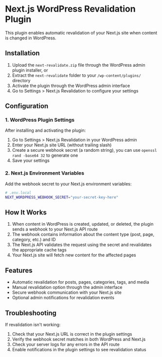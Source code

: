 # Next.js WordPress Revalidation Plugin

This plugin enables automatic revalidation of your Next.js site when content is changed in WordPress.

## Installation

1. Upload the `next-revalidate.zip` file through the WordPress admin plugin installer, or
2. Extract the `next-revalidate` folder to your `/wp-content/plugins/` directory
3. Activate the plugin through the WordPress admin interface
4. Go to Settings > Next.js Revalidation to configure your settings

## Configuration

### 1. WordPress Plugin Settings

After installing and activating the plugin:

1. Go to Settings > Next.js Revalidation in your WordPress admin
2. Enter your Next.js site URL (without trailing slash)
3. Create a secure webhook secret (a random string), you can use `openssl rand -base64 32` to generate one
4. Save your settings

### 2. Next.js Environment Variables

Add the webhook secret to your Next.js environment variables:

```bash
# .env.local
NEXT_WORDPRESS_WEBHOOK_SECRET="your-secret-key-here"
```

## How It Works

1. When content in WordPress is created, updated, or deleted, the plugin sends a webhook to your Next.js API route
2. The webhook contains information about the content type (post, page, category, etc.) and ID
3. The Next.js API validates the request using the secret and revalidates the appropriate cache tags
4. Your Next.js site will fetch new content for the affected pages

## Features

- Automatic revalidation for posts, pages, categories, tags, and media
- Manual revalidation option through the admin interface
- Secure webhook communication with your Next.js site
- Optional admin notifications for revalidation events

## Troubleshooting

If revalidation isn't working:

1. Check that your Next.js URL is correct in the plugin settings
2. Verify the webhook secret matches in both WordPress and Next.js
3. Check your server logs for any errors in the API route
4. Enable notifications in the plugin settings to see revalidation status
